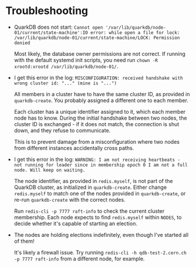 # Troubleshooting

* QuarkDB does not start: `Cannot open '/var/lib/quarkdb/node-01/current/state-machine':IO error: while open a file for lock: /var/lib/quarkdb/node-01/current/state-machine/LOCK: Permission denied`

  Most likely, the database owner permissions are not correct. If running
  with the default systemd init scripts, you need run ``chown -R xrootd:xrootd /var/lib/quarkdb/node-01/``.

* I get this error in the log: `MISCONFIGURATION: received handshake with wrong cluster id: "..." (mine is "...")`

  All members in a cluster have to have the same cluster ID, as provided in `quarkdb-create`.
  You probably assigned a different one to each member.

  Each cluster has a unique identifier assigned to it, which each member node has to know.
  During the initial handshake between two nodes, the cluster ID is exchanged - if
  it does not match, the connection is shut down, and they refuse to communicate.

  This is to prevent damage from a misconfiguration where two nodes from different
  instances accidentally cross paths.

* I get this error in the log: `WARNING: I am not receiving heartbeats - not running for leader since in membership epoch 0 I am not a full node. Will keep on waiting.`

  The node identifier, as provided in `redis.myself`, is not part of the QuarkDB cluster, as
  initialized in ``quarkdb-create``. Either change `redis.myself` to match one of
  the nodes provided in ``quarkdb-create``, or re-run ``quarkdb-create`` with the correct
  nodes.

  Run `redis-cli -p 7777 raft-info` to check the current cluster membership. Each
  node expects to find `redis.myself` within `NODES`, to decide whether it's capable
  of starting an election.

* The nodes are holding elections indefinitely, even though I've started all of them!

  It's likely a firewall issue. Try running
  `redis-cli -h qdb-test-2.cern.ch -p 7777 raft-info` from a different node, for example.
